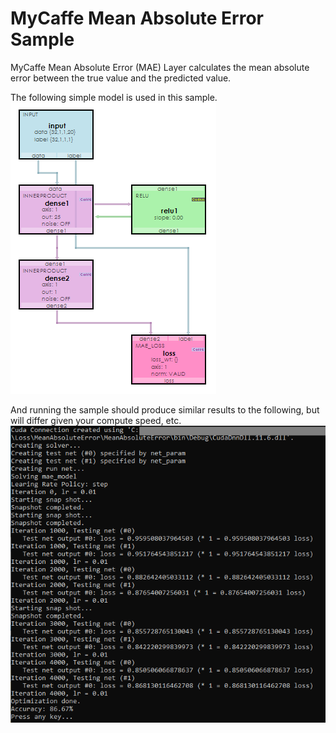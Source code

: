 # MyCaffe Mean Absolute Error Sample
MyCaffe Mean Absolute Error (MAE) Layer calculates the mean absolute error between the true value and the predicted value.

The following simple model is used in this sample.
![MAE Test Model](https://github.com/MyCaffe/MyCaffe-Samples/blob/master/Loss/MeanAbsoluteError/MeanAbsoluteError/Documents/mae_test_model.png)

And running the sample should produce similar results to the following, but will differ given your compute speed, etc.
![MAE Test Results](https://github.com/MyCaffe/MyCaffe-Samples/blob/master/Loss/MeanAbsoluteError/MeanAbsoluteError/Documents/mae_results.png)




